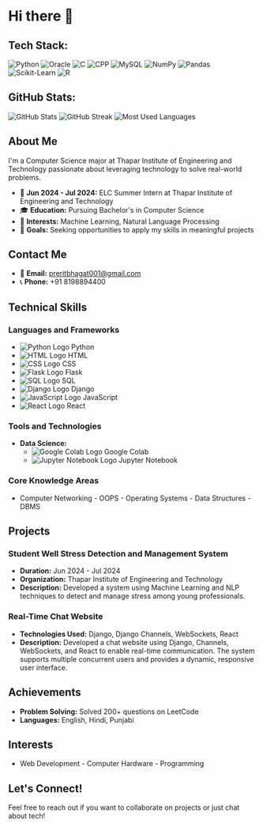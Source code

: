 # Hi there 👋

## Tech Stack:
<p align="left">
  <img src="https://img.shields.io/badge/Python-3776AB?style=for-the-badge&logo=python&logoColor=white" alt="Python"/>
  <img src="https://img.shields.io/badge/Oracle-F80000?style=for-the-badge&logo=oracle&logoColor=white" alt="Oracle"/>
  <img src="https://img.shields.io/badge/C-4EA94B?style=for-the-badge&logo=C&logoColor=white" alt="C"/>
  <img src="https://img.shields.io/badge/CPP-4EA94B?style=for-the-badge&logo=CPP&logoColor=white" alt="CPP"/>
  <img src="https://img.shields.io/badge/MySQL-4479A1?style=for-the-badge&logo=mysql&logoColor=white" alt="MySQL"/>
  <img src="https://img.shields.io/badge/NumPy-013243?style=for-the-badge&logo=numpy&logoColor=white" alt="NumPy"/>
  <img src="https://img.shields.io/badge/Pandas-150458?style=for-the-badge&logo=pandas&logoColor=white" alt="Pandas"/>
  <img src="https://img.shields.io/badge/Scikit--Learn-F7931E?style=for-the-badge&logo=scikit-learn&logoColor=white" alt="Scikit-Learn"/>
  <img src="https://img.shields.io/badge/R-276DC3?style=for-the-badge&logo=r&logoColor=white" alt="R"/>
</p>

## GitHub Stats:
![GitHub Stats](https://github-readme-stats.vercel.app/api?username=PreritBhagat&show_icons=true&theme=dark)
![GitHub Streak](https://github-readme-streak-stats.herokuapp.com?user=PreritBhagat&theme=dark)
![Most Used Languages](https://github-readme-stats.vercel.app/api/top-langs/?username=PreritBhagat&layout=compact&theme=dark)

## About Me
I'm a Computer Science major at Thapar Institute of Engineering and Technology passionate about leveraging technology to solve real-world problems.

- 🔭 **Jun 2024 - Jul 2024:** ELC Summer Intern at Thapar Institute of Engineering and Technology
- 🎓 **Education:** Pursuing Bachelor's in Computer Science
- 🌱 **Interests:** Machine Learning, Natural Language Processing
- 💼 **Goals:** Seeking opportunities to apply my skills in meaningful projects

## Contact Me
- 📧 **Email:** [preritbhagat001@gmail.com](mailto:preritbhagat001@gmail.com)
- 📞 **Phone:** +91 8198894400

## Technical Skills

### Languages and Frameworks
  - ![Python Logo](https://img.shields.io/badge/Python-3776AB?style=for-the-badge&logo=python&logoColor=white) Python
  - ![HTML Logo](https://img.shields.io/badge/HTML5-E34F26?style=for-the-badge&logo=html5&logoColor=white) HTML
  - ![CSS Logo](https://img.shields.io/badge/CSS3-1572B6?style=for-the-badge&logo=css3&logoColor=white) CSS
  - ![Flask Logo](https://img.shields.io/badge/Flask-000000?style=for-the-badge&logo=flask&logoColor=white) Flask
  - ![SQL Logo](https://img.shields.io/badge/SQL-4479A1?style=for-the-badge&logo=sql&logoColor=white) SQL
  - ![Django Logo](https://img.shields.io/badge/Django-092E20?style=for-the-badge&logo=django&logoColor=white) Django
  - ![JavaScript Logo](https://img.shields.io/badge/JavaScript-F7DF1E?style=for-the-badge&logo=javascript&logoColor=black) JavaScript
  - ![React Logo](https://img.shields.io/badge/React-61DAFB?style=for-the-badge&logo=react&logoColor=black) React
    
### Tools and Technologies
- **Data Science:**
  - ![Google Colab Logo](https://img.shields.io/badge/Google%20Colab-F9AB00?style=for-the-badge&logo=google-colab&logoColor=white) Google Colab
  - ![Jupyter Notebook Logo](https://img.shields.io/badge/Jupyter-FA0F00?style=for-the-badge&logo=jupyter&logoColor=white) Jupyter Notebook

### Core Knowledge Areas
- Computer Networking - OOPS - Operating Systems - Data Structures - DBMS

## Projects

### Student Well Stress Detection and Management System
- **Duration:** Jun 2024 - Jul 2024
- **Organization:** Thapar Institute of Engineering and Technology
- **Description:** Developed a system using Machine Learning and NLP techniques to detect and manage stress among young professionals.

### Real-Time Chat Website
- **Technologies Used:** Django, Django Channels, WebSockets, React
- **Description:** Developed a chat website using Django, Channels, WebSockets, and React to enable real-time communication. The system supports multiple concurrent users and provides a dynamic, responsive user interface.

## Achievements

- **Problem Solving:** Solved 200+ questions on LeetCode
- **Languages:** English, Hindi, Punjabi

## Interests

- Web Development - Computer Hardware - Programming

## Let's Connect!
Feel free to reach out if you want to collaborate on projects or just chat about tech!
